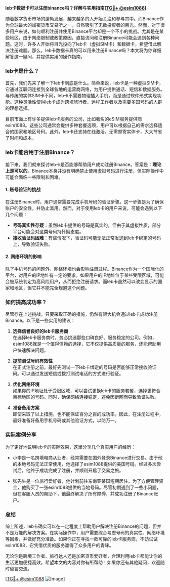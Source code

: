**leb卡数据卡可以注册binance吗？详解与实用指南[[TG💪+ @esim1088](https://t.me/s/esim1088)]**

随着数字货币市场的蓬勃发展，越来越多的人开始关注和参与其中。而Binance作为全球最大的加密货币交易所之一，自然吸引了无数投资者的目光。然而，对于很多用户来说，如何顺利注册并使用Binance平台却是一个不小的挑战。尤其是在某些地区，由于网络限制或政策原因，直接访问和注册Binance可能会遇到各种问题。这时，许多人开始将目光投向了leb卡（虚拟SIM卡）和数据卡，希望借此解决注册难题。那么，leb卡数据卡真的可以用来注册Binance吗？本文将为你详细解答这一疑问，并提供实用的操作指南。

### leb卡是什么？

首先，我们先来了解一下leb卡到底是什么。简单来说，leb卡是一种虚拟SIM卡，它通过互联网连接到全球各地的运营商网络，为用户提供通话、短信和数据服务。与传统的实体SIM卡不同，leb卡不需要物理插入手机，而是通过软件形式实现功能。这种灵活性使得leb卡成为跨境旅行者、远程工作者以及需要多国号码的人群的理想选择。

目前市面上有许多提供leb卡服务的公司，比如著名的eSIM服务提供商esim1088。这些公司通常会提供多种套餐选项，用户可以根据自己的需求选择适合的国家和地区号码。此外，leb卡还支持在线激活，无需邮寄实体卡，大大节省了时间和成本。

### leb卡能否用于注册Binance？

接下来，我们就来探讨leb卡是否能够帮助用户成功注册Binance。答案是：**理论上是可以的**。Binance本身并没有明确禁止使用虚拟号码进行注册，但实际操作中可能会面临一些限制和困难。

#### 1. 账号验证的挑战

在注册Binance时，用户通常需要完成手机号码的验证步骤。这一步骤是为了确保账户的安全性，并防止滥用。然而，对于使用leb卡的用户来说，可能会遇到以下几个问题：

- **号码真实性存疑**：虽然leb卡提供的号码是真实的，但由于其虚拟性质，部分平台可能会对这类号码持怀疑态度。
- **接收验证码困难**：有些情况下，验证码可能无法正常发送到leb卡绑定的号码上，导致验证失败。

#### 2. 网络环境的影响

除了手机号码的问题外，网络环境也会影响注册过程。Binance作为一个国际化的平台，对用户的IP地址有一定的要求。如果用户的IP地址位于某些受限区域，可能会被系统判定为高风险用户，从而拒绝注册请求。而leb卡虽然可以改变显示的国家和地区，但它并不能完全规避这个问题。

### 如何提高成功率？

尽管存在上述挑战，只要采取正确的措施，仍然有很大机会通过leb卡成功注册Binance。以下是一些实用的建议：

1. **选择信誉良好的leb卡服务商**  
   在选择leb卡服务商时，务必挑选那些口碑良好、服务稳定的公司。例如，esim1088就是一个值得信赖的选择，它不仅提供高质量的服务，还能帮助用户快速解决问题。

2. **提前测试号码有效性**  
   在正式注册之前，最好先测试一下leb卡绑定的号码是否能够正常接收验证码。可以通过发送短信或拨打测试电话的方式进行验证。

3. **优化网络环境**  
   如果你的IP地址处于受限区域，可以尝试更换leb卡的服务套餐，选择更符合目标地区的号码。同时，确保网络连接稳定，避免因断网而导致验证失败。

4. **准备备用方案**  
   即使采取了以上措施，也不能保证百分之百的成功率。因此，在注册过程中，最好准备好备用手机号码或其他验证方式，以防万一。

### 实际案例分享

为了更好地说明leb卡的实际效果，这里分享几个真实用户的经历：

- 小李是一名跨境电商从业者，经常需要在国外登录Binance进行交易。由于他的本地号码无法正常使用，他选择了esim1088提供的美国号码。经过多次尝试后，他终于成功完成了注册，并顺利开启了交易之旅。
  
- 张先生是一位旅行爱好者，他计划前往东南亚某国短期居住。为了方便管理资金，他购买了一张esim1088提供的当地号码。尽管初期遇到了一些小问题，但在客服人员的帮助下，他最终解决了所有障碍，并成功注册了Binance账户。

### 总结

综上所述，leb卡确实可以在一定程度上帮助用户解决注册Binance的问题，但并不是万能的解决方案。在实际操作中，用户需要综合考虑号码的真实性、网络环境等因素，并做好充分准备。如果你正在寻找一款可靠的leb卡服务商，不妨试试esim1088，它凭借优质的服务赢得了众多用户的青睐。

无论你是跨境工作者、旅行达人还是加密货币爱好者，合理利用leb卡都能让你的生活更加便捷高效。希望本文的内容对你有所帮助！如果你还有其他疑问，欢迎随时留言交流。

[[TG💪+ @esim1088](https://t.me/s/esim1088) ![Image](https://i.postimg.cc/4NQfJmqS/Snipaste-2025-05-13-00-14-12.png)]